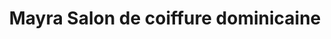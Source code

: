 ---
title: "Mayra Salon de coiffure dominicaine"
url: /montreal/mayra-salon-de-coiffure-dominicaine/
shop: hairdresser
---